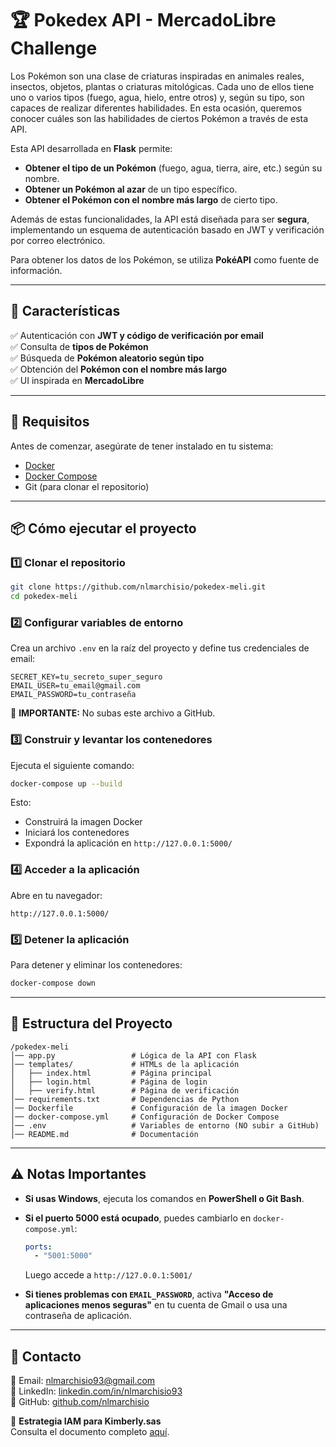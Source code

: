 # 🏆 Pokedex API - MercadoLibre Challenge

Los Pokémon son una clase de criaturas inspiradas en animales reales, insectos, objetos, plantas o criaturas mitológicas. Cada uno de ellos tiene uno o varios tipos (fuego, agua, hielo, entre otros) y, según su tipo, son capaces de realizar diferentes habilidades. En esta ocasión, queremos conocer cuáles son las habilidades de ciertos Pokémon a través de esta API.

Esta API desarrollada en **Flask** permite:
- **Obtener el tipo de un Pokémon** (fuego, agua, tierra, aire, etc.) según su nombre.
- **Obtener un Pokémon al azar** de un tipo específico.
- **Obtener el Pokémon con el nombre más largo** de cierto tipo.

Además de estas funcionalidades, la API está diseñada para ser **segura**, implementando un esquema de autenticación basado en JWT y verificación por correo electrónico.

Para obtener los datos de los Pokémon, se utiliza **PokéAPI** como fuente de información.

---

## 🚀 Características
✅ Autenticación con **JWT y código de verificación por email**  
✅ Consulta de **tipos de Pokémon**  
✅ Búsqueda de **Pokémon aleatorio según tipo**  
✅ Obtención del **Pokémon con el nombre más largo**  
✅ UI inspirada en **MercadoLibre**

---

## 🔧 **Requisitos**
Antes de comenzar, asegúrate de tener instalado en tu sistema:

- [Docker](https://www.docker.com/get-started)  
- [Docker Compose](https://docs.docker.com/compose/install/)  
- Git (para clonar el repositorio)

---

## 📦 **Cómo ejecutar el proyecto**
### 1️⃣ Clonar el repositorio
```bash
git clone https://github.com/nlmarchisio/pokedex-meli.git
cd pokedex-meli
```

### 2️⃣ Configurar variables de entorno
Crea un archivo `.env` en la raíz del proyecto y define tus credenciales de email:
```env
SECRET_KEY=tu_secreto_super_seguro
EMAIL_USER=tu_email@gmail.com
EMAIL_PASSWORD=tu_contraseña
```
🚨 **IMPORTANTE:** No subas este archivo a GitHub.

### 3️⃣ Construir y levantar los contenedores
Ejecuta el siguiente comando:
```bash
docker-compose up --build
```
Esto:
- Construirá la imagen Docker
- Iniciará los contenedores
- Expondrá la aplicación en `http://127.0.0.1:5000/`

### 4️⃣ Acceder a la aplicación
Abre en tu navegador:
```
http://127.0.0.1:5000/
```

### 5️⃣ Detener la aplicación
Para detener y eliminar los contenedores:
```bash
docker-compose down
```

---

## 📝 **Estructura del Proyecto**
```
/pokedex-meli
│── app.py                 # Lógica de la API con Flask
│── templates/             # HTMLs de la aplicación
│   ├── index.html         # Página principal
│   ├── login.html         # Página de login
│   ├── verify.html        # Página de verificación
│── requirements.txt       # Dependencias de Python
│── Dockerfile             # Configuración de la imagen Docker
│── docker-compose.yml     # Configuración de Docker Compose
│── .env                   # Variables de entorno (NO subir a GitHub)
│── README.md              # Documentación
```

---

## ⚠️ **Notas Importantes**
- **Si usas Windows**, ejecuta los comandos en **PowerShell o Git Bash**.  
- **Si el puerto 5000 está ocupado**, puedes cambiarlo en `docker-compose.yml`:  
  ```yaml
  ports:
    - "5001:5000"
  ```
  Luego accede a `http://127.0.0.1:5001/`

- **Si tienes problemas con `EMAIL_PASSWORD`**, activa **"Acceso de aplicaciones menos seguras"** en tu cuenta de Gmail o usa una contraseña de aplicación.

---

## 📩 **Contacto**
📧 Email: nlmarchisio93@gmail.com  
💼 LinkedIn: [linkedin.com/in/nlmarchisio93](https://www.linkedin.com/in/nlmarchisio93/)  
🚀 GitHub: [github.com/nlmarchisio](https://github.com/nlmarchisio)  

📌 **Estrategia IAM para Kimberly.sas**  
Consulta el documento completo [aquí](IAM-Estrategia.md).

